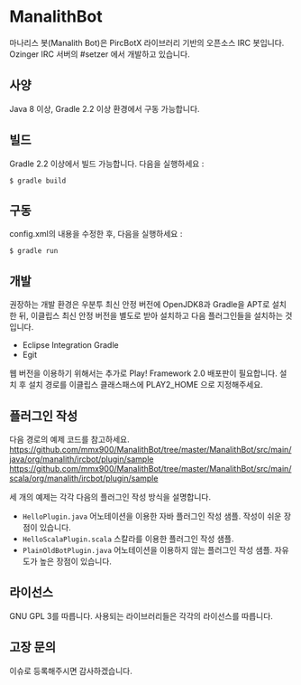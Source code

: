 # ManalithBot
마나리스 봇(Manalith Bot)은 PircBotX 라이브러리 기반의 오픈소스 IRC 봇입니다.
Ozinger IRC 서버의 #setzer 에서 개발하고 있습니다.

## 사양
Java 8 이상, Gradle 2.2 이상 환경에서 구동 가능합니다.

## 빌드
Gradle 2.2 이상에서 빌드 가능합니다. 다음을 실행하세요 :

	$ gradle build

## 구동
config.xml의 내용을 수정한 후, 다음을 실행하세요 :

	$ gradle run

## 개발
권장하는 개발 환경은 우분투 최신 안정 버전에 OpenJDK8과 Gradle을 APT로 설치한 뒤, 이클립스 최신 안정 버전을 별도로 받아 설치하고 다음 플러그인들을 설치하는 것입니다.
  * Eclipse Integration Gradle
  * Egit

웹 버전을 이용하기 위해서는 추가로 Play! Framework 2.0 배포판이 필요합니다. 설치 후 설치 경로를 이클립스 클래스패스에 PLAY2_HOME 으로 지정해주세요.

## 플러그인 작성
다음 경로의 예제 코드를 참고하세요.
https://github.com/mmx900/ManalithBot/tree/master/ManalithBot/src/main/java/org/manalith/ircbot/plugin/sample
https://github.com/mmx900/ManalithBot/tree/master/ManalithBot/src/main/scala/org/manalith/ircbot/plugin/sample

세 개의 예제는 각각 다음의 플러그인 작성 방식을 설명합니다.

- `HelloPlugin.java`       어노테이션을 이용한 자바 플러그인 작성 샘플. 작성이 쉬운 장점이 있습니다.
- `HelloScalaPlugin.scala`  스칼라를 이용한 플러그인 작성 샘플.
- `PlainOldBotPlugin.java` 어노테이션을 이용하지 않는 플러그인 작성 샘플. 자유도가 높은 장점이 있습니다.

## 라이선스
GNU GPL 3를 따릅니다. 사용되는 라이브러리들은 각각의 라이선스를 따릅니다.

## 고장 문의
이슈로 등록해주시면 감사하겠습니다.
